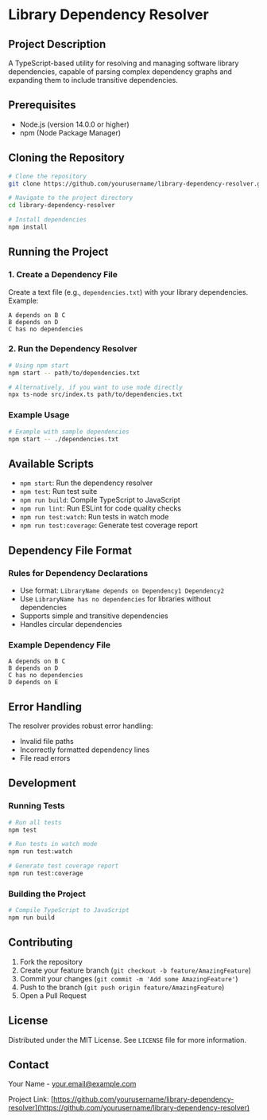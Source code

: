 # Library Dependency Resolver

## Project Description

A TypeScript-based utility for resolving and managing software library dependencies, capable of parsing complex dependency graphs and expanding them to include transitive dependencies.

## Prerequisites

- Node.js (version 14.0.0 or higher)
- npm (Node Package Manager)

## Cloning the Repository

```bash
# Clone the repository
git clone https://github.com/yourusername/library-dependency-resolver.git

# Navigate to the project directory
cd library-dependency-resolver

# Install dependencies
npm install
```

## Running the Project

### 1. Create a Dependency File

Create a text file (e.g., `dependencies.txt`) with your library dependencies. Example:

```
A depends on B C
B depends on D
C has no dependencies
```

### 2. Run the Dependency Resolver

```bash
# Using npm start
npm start -- path/to/dependencies.txt

# Alternatively, if you want to use node directly
npx ts-node src/index.ts path/to/dependencies.txt
```

### Example Usage

```bash
# Example with sample dependencies
npm start -- ./dependencies.txt
```

## Available Scripts

- `npm start`: Run the dependency resolver
- `npm test`: Run test suite
- `npm run build`: Compile TypeScript to JavaScript
- `npm run lint`: Run ESLint for code quality checks
- `npm run test:watch`: Run tests in watch mode
- `npm run test:coverage`: Generate test coverage report

## Dependency File Format

### Rules for Dependency Declarations

- Use format: `LibraryName depends on Dependency1 Dependency2`
- Use `LibraryName has no dependencies` for libraries without dependencies
- Supports simple and transitive dependencies
- Handles circular dependencies

### Example Dependency File

```
A depends on B C
B depends on D
C has no dependencies
D depends on E
```

## Error Handling

The resolver provides robust error handling:

- Invalid file paths
- Incorrectly formatted dependency lines
- File read errors

## Development

### Running Tests

```bash
# Run all tests
npm test

# Run tests in watch mode
npm run test:watch

# Generate test coverage report
npm run test:coverage
```

### Building the Project

```bash
# Compile TypeScript to JavaScript
npm run build
```

## Contributing

1. Fork the repository
2. Create your feature branch (`git checkout -b feature/AmazingFeature`)
3. Commit your changes (`git commit -m 'Add some AmazingFeature'`)
4. Push to the branch (`git push origin feature/AmazingFeature`)
5. Open a Pull Request

## License

Distributed under the MIT License. See `LICENSE` file for more information.

## Contact

Your Name - your.email@example.com

Project Link: [https://github.com/yourusername/library-dependency-resolver](https://github.com/yourusername/library-dependency-resolver)
